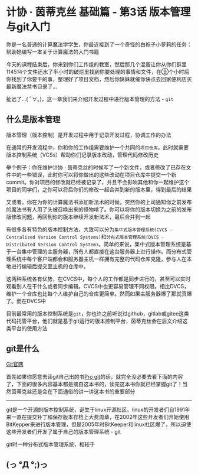 # 计协 · 茵蒂克丝 基础篇 - 第3话 版本管理与git入门

你是一名普通的计算魔法学学生，你最近接到了一个奇怪的白袍子小萝莉的任务：帮助她编写一本关于计算魔法的入门书籍

今天的课程结束后，你来到你们工作组的教室，然后那几个混蛋让你从你们群里114514个文件还水了半小时的破烂里找到你要处理的事情和文件，在⑨个小时后你找到了你要干的事，整理好了项目文档，然后你妹妹就催你快点去回家便利店买最新魔法禁书目录了...

扯远了...( ﾟ∀。)，这一章我们来介绍开发过程中进行版本管理的方法 - `git`

## 什么是版本管理

版本管理（版本控制）是开发过程中用于记录开发过程，协调工作的办法

在通常的开发流程中，你和你的工作组需要维护一个共同的`项目仓库`，此时就需要版本控制系统（VCSs）帮助你们记录版本改动，管理代码修改历史

举个例子：你在维护计协 · 茵蒂克丝的时候写了一个新文件，或者修改了已存在文件中的一些错误，此时你可以将你做出的这些改动在项目仓库中提交一个新commit。你对项目的修改就已经被记录了，并且不会影响其他和你一起维护这个项目的同学们，之你可以将后你们的修改一起合并到新的版本里，得到最后的结果

又或者，你在为你的计算魔法书添加新法术的时候，突然你的上司通知你之前发布的魔法书有人用了头被召唤出来的怪物啃了。你可以将你的版本切换为之前的发布版修改问题，再回到你的版本继续开发新法术，最后合并到一起<!-- 大雾，考虑更改本段 -->

有很多各有特色的版本控制方法，大致可以分为`集中式版本管理系统(CVCS - Centralized Version Control Systems)`和`分布式版本管理系统(DVCS - Distributed Version Control System)`。简单的来说，集中式版本管理系统是基于一台集中管理的主服务器，所有人都直接在这台服务器上进行操作。而分布式管理系统中每个客户端都会和服务器主机一样拥有完整的代码仓库克隆，参与人在本地进行编辑后提交至主机的仓库中。

这两种系统各有优势，在CVCS中，每个人的工作都是同步进行的，甚至可以实时观看别人在干什么或者同步编辑。CVCS中也更容易管理不同权限。相比DVCS，维护一个仓库也比每个人维护自己的仓库更简单。然而如果主服务器爆了那就真爆了。而在DVCS中

目前最常用的版本控制系统是`git`，你也许之前听说过github，gitlab或gitee这类代码托管平台，他们就是基于git运行的版本控制平台，茵蒂克丝会在后文介绍这类平台的使用方法

## git是什么

[Git官网](https://git-scm.com/)

首先如果你愿意去读git自己出的书[Pro git](https://git-scm.com/book/zh/v2)的话，就完全没必要去看下面的内容了，下面的很多内容基本都是摘自这本书的，读完这本书你就已经掌握git了！当然茵蒂克丝还是会在下面通俗的讲一讲这本书的重要部分

---

git是一个开源的版本控制系统，诞生于linux开源社区。linux的开发者们自1991年来一直在提交补丁和保存版本存档上大费周章，在2002年这些开发者们开始使用BitKepper来进行版本管理，但是2005年时BitKeeper和linux社区爆了，所以迫使这些开发者们开发了属于自己的版本管理系统 - git

git时一种分布式版本管理系统，相较于

## (っ °Д °;)っ

